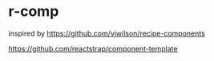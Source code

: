 # r-comp

inspired by https://github.com/vjwilson/recipe-components

https://github.com/reactstrap/component-template
